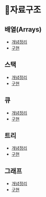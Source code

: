 # 📓자료구조
## 배열(Arrays)
* [개념정리](/Arrays/Arrays.md)
* [구현](/Arrays/)
## 스택
* [개념정리](/Stack/Stack.md)
* [구현](/Stack/)
## 큐
* [개념정리]()
* [구현](/Queue/)
## 트리
* [개념정리]()
* [구현](/Tree/)
## 그래프
* [개념정리]()
* [구현](/Graph/)
